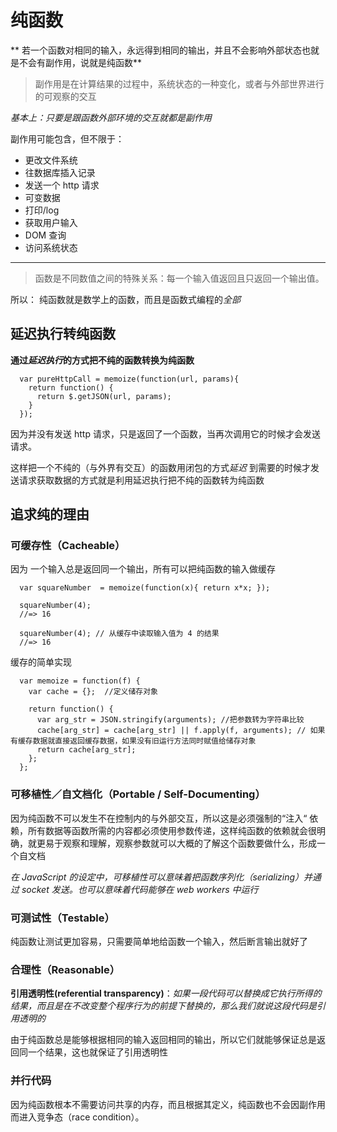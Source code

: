 # 纯函数

** 若一个函数对相同的输入，永远得到相同的输出，并且不会影响外部状态也就是不会有副作用，说就是纯函数**

> 副作用是在计算结果的过程中，系统状态的一种变化，或者与外部世界进行的可观察的交互

*基本上：只要是跟函数外部环境的交互就都是副作用*

副作用可能包含，但不限于：

- 更改文件系统
- 往数据库插入记录
- 发送一个 http 请求
- 可变数据
- 打印/log
- 获取用户输入
- DOM 查询
- 访问系统状态
****
> 函数是不同数值之间的特殊关系：每一个输入值返回且只返回一个输出值。

所以： 纯函数就是数学上的函数，而且是函数式编程的*全部*

## 延迟执行转纯函数

**通过*延迟执行*的方式把不纯的函数转换为纯函数**

      var pureHttpCall = memoize(function(url, params){
        return function() { 
          return $.getJSON(url, params); 
        }
      });

因为并没有发送 http 请求，只是返回了一个函数，当再次调用它的时候才会发送请求。

这样把一个不纯的（与外界有交互）的函数用闭包的方式*延迟* 到需要的时候才发送请求获取数据的方式就是利用延迟执行把不纯的函数转为纯函数
## 追求纯的理由

### 可缓存性（Cacheable）
因为 一个输入总是返回同一个输出，所有可以把纯函数的输入做缓存

      var squareNumber  = memoize(function(x){ return x*x; });

      squareNumber(4);
      //=> 16

      squareNumber(4); // 从缓存中读取输入值为 4 的结果
      //=> 16

缓存的简单实现

      var memoize = function(f) {
        var cache = {};  //定义储存对象

        return function() {
          var arg_str = JSON.stringify(arguments); //把参数转为字符串比较
          cache[arg_str] = cache[arg_str] || f.apply(f, arguments); // 如果有缓存数据就直接返回缓存数据，如果没有旧运行方法同时赋值给储存对象
          return cache[arg_str];
        };
      };
  
  
### 可移植性／自文档化（Portable / Self-Documenting）

因为纯函数不可以发生不在控制内的与外部交互，所以这是必须强制的“注入“ 依赖，所有数据等函数所需的内容都必须使用参数传递，这样纯函数的依赖就会很明确，就更易于观察和理解，观察参数就可以大概的了解这个函数要做什么，形成一个自文档

*在 JavaScript 的设定中，可移植性可以意味着把函数序列化（serializing）并通过 socket 发送。也可以意味着代码能够在 web workers 中运行*
### 可测试性（Testable）
纯函数让测试更加容易，只需要简单地给函数一个输入，然后断言输出就好了

### 合理性（Reasonable）

**引用透明性(referential transparency)**：*如果一段代码可以替换成它执行所得的结果，而且是在不改变整个程序行为的前提下替换的，那么我们就说这段代码是引用透明的*

由于纯函数总是能够根据相同的输入返回相同的输出，所以它们就能够保证总是返回同一个结果，这也就保证了引用透明性

### 并行代码

因为纯函数根本不需要访问共享的内存，而且根据其定义，纯函数也不会因副作用而进入竞争态（race condition）。

